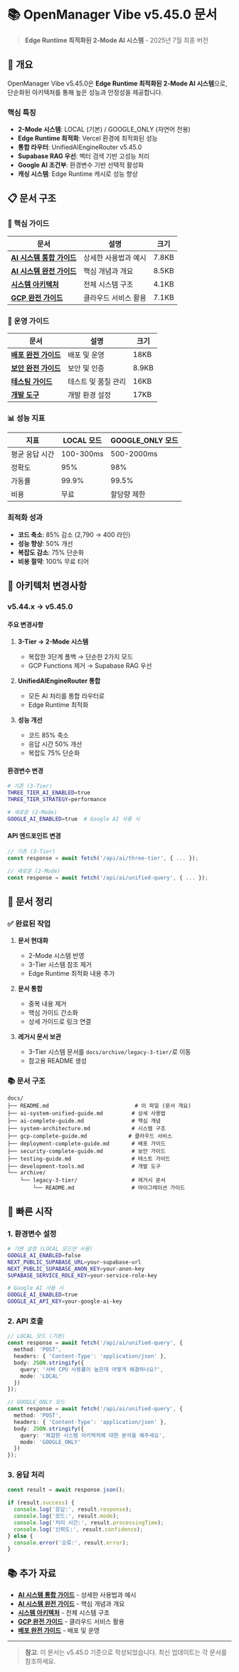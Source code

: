 # 📚 OpenManager Vibe v5.45.0 문서

> **Edge Runtime 최적화된 2-Mode AI 시스템** - 2025년 7월 최종 버전

## 🎯 개요

OpenManager Vibe v5.45.0은 **Edge Runtime 최적화된 2-Mode AI 시스템**으로, 단순화된 아키텍처를 통해 높은 성능과 안정성을 제공합니다.

### 핵심 특징

- **2-Mode 시스템**: LOCAL (기본) / GOOGLE_ONLY (자연어 전용)
- **Edge Runtime 최적화**: Vercel 환경에 최적화된 성능
- **통합 라우터**: UnifiedAIEngineRouter v5.45.0
- **Supabase RAG 우선**: 벡터 검색 기반 고성능 처리
- **Google AI 조건부**: 환경변수 기반 선택적 활성화
- **캐싱 시스템**: Edge Runtime 캐시로 성능 향상

## 📋 문서 구조

### 🚀 핵심 가이드

| 문서 | 설명 | 크기 |
|------|------|------|
| **[AI 시스템 통합 가이드](./ai-system-unified-guide.md)** | 상세한 사용법과 예시 | 7.8KB |
| **[AI 시스템 완전 가이드](./ai-complete-guide.md)** | 핵심 개념과 개요 | 8.5KB |
| **[시스템 아키텍처](./system-architecture.md)** | 전체 시스템 구조 | 4.1KB |
| **[GCP 완전 가이드](./gcp-complete-guide.md)** | 클라우드 서비스 활용 | 7.1KB |

### 🔧 운영 가이드

| 문서 | 설명 | 크기 |
|------|------|------|
| **[배포 완전 가이드](./deployment-complete-guide.md)** | 배포 및 운영 | 18KB |
| **[보안 완전 가이드](./security-complete-guide.md)** | 보안 및 인증 | 8.9KB |
| **[테스팅 가이드](./testing-guide.md)** | 테스트 및 품질 관리 | 16KB |
| **[개발 도구](./development-tools.md)** | 개발 환경 설정 | 17KB |

### 📊 성능 지표

| 지표 | LOCAL 모드 | GOOGLE_ONLY 모드 |
|------|------------|------------------|
| 평균 응답 시간 | 100-300ms | 500-2000ms |
| 정확도 | 95% | 98% |
| 가동률 | 99.9% | 99.5% |
| 비용 | 무료 | 할당량 제한 |

### 최적화 성과

- **코드 축소**: 85% 감소 (2,790 → 400 라인)
- **성능 향상**: 50% 개선
- **복잡도 감소**: 75% 단순화
- **비용 절약**: 100% 무료 티어

## 🔄 아키텍처 변경사항

### v5.44.x → v5.45.0

#### 주요 변경사항

1. **3-Tier → 2-Mode 시스템**
   - 복잡한 3단계 폴백 → 단순한 2가지 모드
   - GCP Functions 제거 → Supabase RAG 우선

2. **UnifiedAIEngineRouter 통합**
   - 모든 AI 처리를 통합 라우터로
   - Edge Runtime 최적화

3. **성능 개선**
   - 코드 85% 축소
   - 응답 시간 50% 개선
   - 복잡도 75% 단순화

#### 환경변수 변경

```bash
# 기존 (3-Tier)
THREE_TIER_AI_ENABLED=true
THREE_TIER_STRATEGY=performance

# 새로운 (2-Mode)
GOOGLE_AI_ENABLED=true  # Google AI 사용 시
```

#### API 엔드포인트 변경

```typescript
// 기존 (3-Tier)
const response = await fetch('/api/ai/three-tier', { ... });

// 새로운 (2-Mode)
const response = await fetch('/api/ai/unified-query', { ... });
```

## 📁 문서 정리

### ✅ 완료된 작업

1. **문서 현대화**
   - 2-Mode 시스템 반영
   - 3-Tier 시스템 참조 제거
   - Edge Runtime 최적화 내용 추가

2. **문서 통합**
   - 중복 내용 제거
   - 핵심 가이드 간소화
   - 상세 가이드로 링크 연결

3. **레거시 문서 보관**
   - 3-Tier 시스템 문서를 `docs/archive/legacy-3-tier/`로 이동
   - 참고용 README 생성

### 📚 문서 구조

```
docs/
├── README.md                           # 이 파일 (문서 개요)
├── ai-system-unified-guide.md         # 상세 사용법
├── ai-complete-guide.md               # 핵심 개념
├── system-architecture.md             # 시스템 구조
├── gcp-complete-guide.md             # 클라우드 서비스
├── deployment-complete-guide.md       # 배포 가이드
├── security-complete-guide.md         # 보안 가이드
├── testing-guide.md                   # 테스트 가이드
├── development-tools.md               # 개발 도구
└── archive/
    └── legacy-3-tier/                 # 레거시 문서
        └── README.md                  # 마이그레이션 가이드
```

## 🚀 빠른 시작

### 1. 환경변수 설정

```bash
# 기본 설정 (LOCAL 모드만 사용)
GOOGLE_AI_ENABLED=false
NEXT_PUBLIC_SUPABASE_URL=your-supabase-url
NEXT_PUBLIC_SUPABASE_ANON_KEY=your-anon-key
SUPABASE_SERVICE_ROLE_KEY=your-service-role-key

# Google AI 사용 시
GOOGLE_AI_ENABLED=true
GOOGLE_AI_API_KEY=your-google-ai-key
```

### 2. API 호출

```typescript
// LOCAL 모드 (기본)
const response = await fetch('/api/ai/unified-query', {
  method: 'POST',
  headers: { 'Content-Type': 'application/json' },
  body: JSON.stringify({
    query: '서버 CPU 사용률이 높은데 어떻게 해결하나요?',
    mode: 'LOCAL'
  })
});

// GOOGLE_ONLY 모드
const response = await fetch('/api/ai/unified-query', {
  method: 'POST',
  headers: { 'Content-Type': 'application/json' },
  body: JSON.stringify({
    query: '복잡한 시스템 아키텍처에 대한 분석을 해주세요',
    mode: 'GOOGLE_ONLY'
  })
});
```

### 3. 응답 처리

```typescript
const result = await response.json();

if (result.success) {
  console.log('응답:', result.response);
  console.log('모드:', result.mode);
  console.log('처리 시간:', result.processingTime);
  console.log('신뢰도:', result.confidence);
} else {
  console.error('오류:', result.error);
}
```

## 📚 추가 자료

- **[AI 시스템 통합 가이드](./ai-system-unified-guide.md)** - 상세한 사용법과 예시
- **[AI 시스템 완전 가이드](./ai-complete-guide.md)** - 핵심 개념과 개요
- **[시스템 아키텍처](./system-architecture.md)** - 전체 시스템 구조
- **[GCP 완전 가이드](./gcp-complete-guide.md)** - 클라우드 서비스 활용
- **[배포 완전 가이드](./deployment-complete-guide.md)** - 배포 및 운영

---

> **참고**: 이 문서는 v5.45.0 기준으로 작성되었습니다. 최신 업데이트는 각 문서를 참조하세요. 